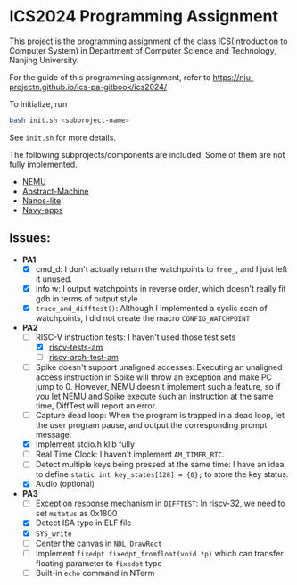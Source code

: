 # ICS2024 Programming Assignment

This project is the programming assignment of the class ICS(Introduction to Computer System)
in Department of Computer Science and Technology, Nanjing University.

For the guide of this programming assignment,
refer to https://nju-projectn.github.io/ics-pa-gitbook/ics2024/

To initialize, run
```bash
bash init.sh <subproject-name>
```
See `init.sh` for more details.

The following subprojects/components are included. Some of them are not fully implemented.
* [NEMU](https://github.com/NJU-ProjectN/nemu)
* [Abstract-Machine](https://github.com/NJU-ProjectN/abstract-machine)
* [Nanos-lite](https://github.com/NJU-ProjectN/nanos-lite)
* [Navy-apps](https://github.com/NJU-ProjectN/navy-apps)

## Issues:

* **PA1**
  * [x] cmd_d: I don't actually return the watchpoints to `free_`, and I just left it unused.
  * [x] info w: I output watchpoints in reverse order, which doesn't really fit gdb in terms of output style
  * [x] `trace_and_difftest()`: Although I implemented a cyclic scan of watchpoints, I did not create the macro `CONFIG_WATCHPOINT`
* **PA2**
  * [ ] RISC-V instruction tests: I haven't used those test sets
    * [x] [riscv-tests-am](https://github.com/NJU-ProjectN/riscv-tests-am)
    * [ ] [riscv-arch-test-am](https://github.com/NJU-ProjectN/riscv-arch-test-am)
  * [ ] Spike doesn't support unaligned accesses: Executing an unaligned access instruction in Spike will throw an exception and make PC jump to 0. However, NEMU doesn't implement such a feature, so if you let NEMU and Spike execute such an instruction at the same time, DiffTest will report an error.
  * [ ] Capture dead loop: When the program is trapped in a dead loop, let the user program pause, and output the corresponding prompt message.
  * [x] Implement stdio.h klib fully
  * [ ] Real Time Clock: I haven't implement `AM_TIMER_RTC`.
  * [ ] Detect multiple keys being pressed at the same time: I have an idea to define `static int key_states[128] = {0};` to store the key status.
  * [x] Audio (optional)
* **PA3**
  * [ ] Exception response mechanism in `DIFFTEST`: In riscv-32, we need to set `mstatus` as 0x1800
  * [x] Detect ISA type in ELF file
  * [x] `SYS_write`
  * [ ] Center the canvas in `NDL_DrawRect`
  * [ ] Implement `fixedpt fixedpt_fromfloat(void *p)` which can transfer floating parameter to `fixedpt` type
  * [ ] Built-in `echo` command in NTerm
